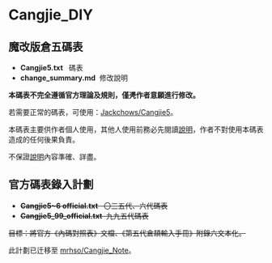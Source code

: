 # Cangjie_DIY

## 魔改版倉五碼表

- <b>Cangjie5.txt</b>   碼表
- <b>change_summary.md</b>  修改說明

<b>本碼表不完全遵循官方理論及規則，僅凴作者意願進行修改。</b>

若需要正常的碼表，可使用：[Jackchows/Cangjie5](https://github.com/Jackchows/Cangjie5)。

本碼表主要供作者個人使用，其他人使用前務必先閱讀[說明](https://github.com/Jackchows/Cangjie5_DIY/blob/master/change_summary.md)，作者不對使用本碼表造成的任何後果負責。

不保證[說明](https://github.com/Jackchows/Cangjie5_DIY/blob/master/change_summary.md)內容準確、詳盡。

## 官方碼表錄入計劃

- ~~<b>Cangjie5~6 official.txt</b>   〇三五代、六代碼表~~<br />
- ~~<b>Cangjie5_99_official.txt</b>  九九五代碼表~~

~~目標：將官方《內碼對照表》文檔、《第五代倉頡輸入手冊》附錄六文本化。~~

此計劃已迁移至 [mrhso/Cangjie_Note](https://github.com/mrhso/Cangjie_Note)。